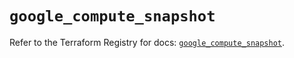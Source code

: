 # `google_compute_snapshot`

Refer to the Terraform Registry for docs: [`google_compute_snapshot`](https://registry.terraform.io/providers/hashicorp/google-beta/5.24.0/docs/resources/google_compute_snapshot).

